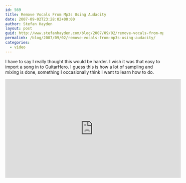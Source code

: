 ```yaml
---
id: 569
title: Remove Vocals From Mp3s Using Audacity
date: 2007-09-02T23:28:02+00:00
author: Stefan Hayden
layout: post
guid: http://www.stefanhayden.com/blog/2007/09/02/remove-vocals-from-mp3s-using-audacity/
permalink: /blog/2007/09/02/remove-vocals-from-mp3s-using-audacity/
categories:
  - video
---
```

I have to say I really thought this would be harder. I wish it was that easy to import a song in to GuitarHero. I guess this is how a lot of sampling and mixing is done, something I occasionally think I want to learn how to do.
<iframe width="560" height="315" src="http://www.youtube.com/v/PqXiKYG3J7M" title="YouTube video player" frameborder="0" allow="accelerometer; autoplay; clipboard-write; encrypted-media; gyroscope; picture-in-picture" allowfullscreen></iframe>